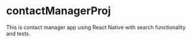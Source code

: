 # contactManagerProj
This is contact manager app using React Native with search functionality and tests.
